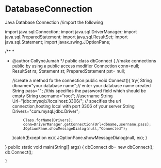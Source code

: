 
# DatabaseConnection
Java Database Connection
//import the following 

import java.sql.Connection;
import java.sql.DriverManager;
import java.sql.PreparedStatement;
import java.sql.ResultSet;
import java.sql.Statement;
import javax.swing.JOptionPane;

/**
 *
 * @author CollyneJumah
 */
public class dbConnect {
//make connections public by using a public access modifier
    Connection conn=null;
    ResultSet rs;
    Statement st;
    PreparedStatement pst= null;
    
   //create a method fo the connection
  public void Connect(){
      try{
            String dbname="your database name";// enter your database name created
            String pass="";   //this specifies the password field which should be empty
            String username="root"; //username 
            String Url="jdbc:mysql://localhost:3306/";  // specifies the url connection,hosting local with port 3306 of your server
            String Drivers="com.mysql.jdbc.Driver";
            
            Class.forName(Drivers);
            conn=DriverManager.getConnection(Url+dbname,username,pass);
            JOptionPane.showMessageDialog(null,"Connected");
      
      }catch(Exception ex){
          JOptionPane.showMessageDialog(null, ex);
      }
  
  }
    public static void main(String[] args) {
        dbConnect db= new dbConnect();
        db.Connect();
        
    }
